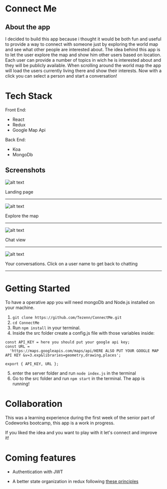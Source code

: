# Connect Me

## About the app

I decided to build this app because i thought it would be both fun and useful to provide a way to connect with someone just by exploring the world map and see what other people are interested about.
The idea behind this app is to let the user explore the map and show him other users based on location.
Each user can provide a number of topics in wich he is interested about and they will be publicly available.
When scrolling around the world map the app will load the users currently living there and show their interests. Now with a click you can select a person and start a conversation!

# Tech Stack

Front End:

* React
* Redux
* Google Map Api

Back End:

* Koa
* MongoDb

## Screenshots

![alt text](https://res.cloudinary.com/dwfodxlfi/image/upload/v1540034251/connect_me_login.png)

Landing page

---

![alt text](https://res.cloudinary.com/dwfodxlfi/image/upload/v1540034252/connect_me_map.png)

Explore the map 

---

![alt text](https://res.cloudinary.com/dwfodxlfi/image/upload/v1540034251/connect_me_chat.png)

Chat view

---

![alt text](https://res.cloudinary.com/dwfodxlfi/image/upload/v1540034251/connect_me_mailbox.png)

Your conversations. Click on a user name to get back to chatting 

---

# Getting Started

To have a operative app you will need mongoDb and Node.js installed on your machine.


1. `git clone https://github.com/Tezenn/ConnectMe.git`
2. `cd ConnectMe`
3. Run `npm install` in your terminal.
4. Inside the src folder create a config.js file with those variables inside:

```
const API_KEY = here you should put your google api key;
const URL =
  'https://maps.googleapis.com/maps/api/HERE ALSO PUT YOUR GOOGLE MAP API KEY &v=3.exp&libraries=geometry,drawing,places';

export { API_KEY, URL };
```
5. enter the server folder and run `node index.js` in the terminal
6. Go to the src folder and run `npm start` in the terminal.
The app is running!

# Collaboration

This was a learning experience during the first week of the senior part of Codeworks bootcamp, this app is a work in progress.

If you liked the idea and you want to play with it let's connect and improve it!


# Coming features

* Authentication with JWT

* A better state organization in redux following [these principles](https://medium.com/@ArolDev/a-redux-state-organization-proposal-a93f3d79a6d2)
